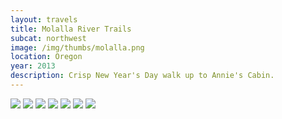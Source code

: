 ```yaml
---
layout: travels
title: Molalla River Trails
subcat: northwest
image: /img/thumbs/molalla.png
location: Oregon
year: 2013
description: Crisp New Year's Day walk up to Annie's Cabin.
---
```


 <img src="https://lh3.googleusercontent.com/-Mn9-DkJppgg/UcZdNiBcYKI/AAAAAAAAFKk/z8yhDvL5FKs/w664-h498-no/DSCF3796.postable.jpg">

 <img src="https://lh4.googleusercontent.com/-b0KkhtxhhXo/UcZdNqQtj0I/AAAAAAAAFKs/aA7zc7pnHh0/w664-h498-no/DSCF3798.postable.jpg">

 <img src="https://lh6.googleusercontent.com/-AuKjbXVrnDs/UcZdNi9pWKI/AAAAAAAAFKo/N2nXTp71qwQ/w374-h498-no/DSCF3802.postable.jpg">

 <img src="https://lh5.googleusercontent.com/-cmXR1LdNHw8/UcZdOBe01LI/AAAAAAAAFK4/jQlAo_NTZ4Y/w374-h498-no/DSCF3803.postable.jpg">

 <img src="https://lh6.googleusercontent.com/-yFKF7nfB66k/UcZdOVYuFZI/AAAAAAAAFLI/SqeJTzEGD50/w664-h498-no/DSCF3805.postable.jpg">

 <img src="https://lh6.googleusercontent.com/-10t_f5x3Dlw/UcZdOQi8-sI/AAAAAAAAFLA/KIw45als2rU/w664-h498-no/DSCF3804.postable.jpg">

 <img src="https://lh6.googleusercontent.com/-68X_JbEVzww/UcZdOv9V6EI/AAAAAAAAFLM/DJEEJYTGRrI/w664-h498-no/DSCF3806.postable.jpg">


